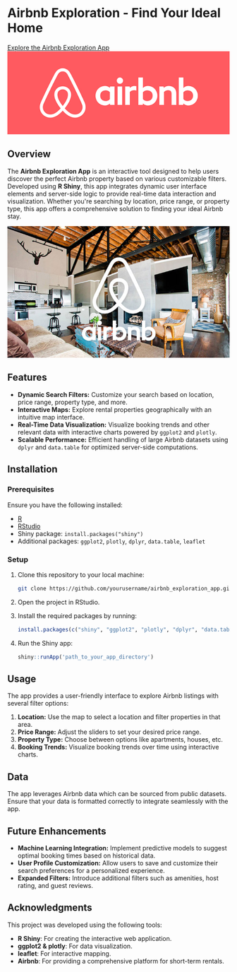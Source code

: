 
# Airbnb Exploration - Find Your Ideal Home

[Explore the Airbnb Exploration App](https://yuyaowang.shinyapps.io/airbnb_app/)
![Airbnb Logo](./airbnb_logo.jpg)
## Overview

The **Airbnb Exploration App** is an interactive tool designed to help users discover the perfect Airbnb property based on various customizable filters. Developed using **R Shiny**, this app integrates dynamic user interface elements and server-side logic to provide real-time data interaction and visualization. Whether you're searching by location, price range, or property type, this app offers a comprehensive solution to finding your ideal Airbnb stay.

![Airbnb Exploration](./airbnb_guide.jpg)

## Features

- **Dynamic Search Filters:** Customize your search based on location, price range, property type, and more.
- **Interactive Maps:** Explore rental properties geographically with an intuitive map interface.
- **Real-Time Data Visualization:** Visualize booking trends and other relevant data with interactive charts powered by `ggplot2` and `plotly`.
- **Scalable Performance:** Efficient handling of large Airbnb datasets using `dplyr` and `data.table` for optimized server-side computations.
  

## Installation

### Prerequisites

Ensure you have the following installed:

- [R](https://cran.r-project.org/)
- [RStudio](https://rstudio.com/)
- Shiny package: `install.packages("shiny")`
- Additional packages: `ggplot2`, `plotly`, `dplyr`, `data.table`, `leaflet`

### Setup

1. Clone this repository to your local machine:
   ```bash
   git clone https://github.com/yourusername/airbnb_exploration_app.git
   ```
2. Open the project in RStudio.

3. Install the required packages by running:
   ```r
   install.packages(c("shiny", "ggplot2", "plotly", "dplyr", "data.table", "leaflet"))
   ```

4. Run the Shiny app:
   ```r
   shiny::runApp('path_to_your_app_directory')
   ```

## Usage

The app provides a user-friendly interface to explore Airbnb listings with several filter options:

1. **Location:** Use the map to select a location and filter properties in that area.
2. **Price Range:** Adjust the sliders to set your desired price range.
3. **Property Type:** Choose between options like apartments, houses, etc.
4. **Booking Trends:** Visualize booking trends over time using interactive charts.

## Data

The app leverages Airbnb data which can be sourced from public datasets. Ensure that your data is formatted correctly to integrate seamlessly with the app.

## Future Enhancements

- **Machine Learning Integration:** Implement predictive models to suggest optimal booking times based on historical data.
- **User Profile Customization:** Allow users to save and customize their search preferences for a personalized experience.
- **Expanded Filters:** Introduce additional filters such as amenities, host rating, and guest reviews.

## Acknowledgments

This project was developed using the following tools:

- **R Shiny**: For creating the interactive web application.
- **ggplot2 & plotly**: For data visualization.
- **leaflet**: For interactive mapping.
- **Airbnb**: For providing a comprehensive platform for short-term rentals.


